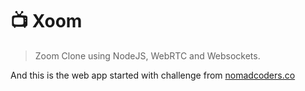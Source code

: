 # 📺 Xoom

> Zoom Clone using NodeJS, WebRTC and Websockets.

And this is the web app started with challenge from [nomadcoders.co](https://nomadcoders.co/challenges)